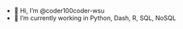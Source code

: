 - 👋 Hi, I’m @coder100coder-wsu
- 🌱 I’m currently working in Python, Dash, R, SQL, NoSQL

<!---
coder100coder-wsu/coder100coder-wsu is a ✨ special ✨ repository because its `README.md` (this file) appears on your GitHub profile.
You can click the Preview link to take a look at your changes.
--->
